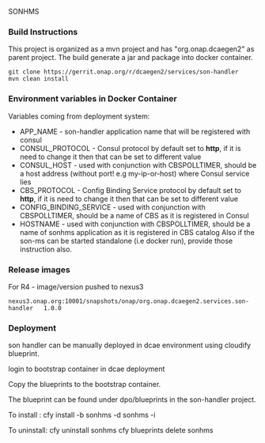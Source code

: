 SONHMS 

### Build Instructions

This project is organized as a mvn project and has "org.onap.dcaegen2" as parent project. The build generate a jar and package into docker container. 

```
git clone https://gerrit.onap.org/r/dcaegen2/services/son-handler
mvn clean install
```


### Environment variables in Docker Container


Variables coming from deployment system:

- APP_NAME - son-handler application name that will be registered with consul
- CONSUL_PROTOCOL - Consul protocol by default set to **http**, if it is need to change it then that can be set to different value 
- CONSUL_HOST - used with conjunction with CBSPOLLTIMER, should be a host address (without port! e.g my-ip-or-host) where Consul service lies
- CBS_PROTOCOL - Config Binding Service protocol by default set to **http**, if it is need to change it then that can be set to different value
- CONFIG_BINDING_SERVICE - used with conjunction with CBSPOLLTIMER, should be a name of CBS as it is registered in Consul
- HOSTNAME - used with conjunction with CBSPOLLTIMER, should be a name of sonhms application as it is registered in CBS catalog
Also if the son-ms can be started standalone (i.e docker run), provide those instruction also.
### Release images
For R4 - image/version  pushed to nexus3 
```
nexus3.onap.org:10001/snapshots/onap/org.onap.dcaegen2.services.son-handler   1.0.0
```

### Deployment
son handler can be manually deployed in dcae environment using cloudify blueprint.

login to bootstrap container in dcae deployment

Copy the blueprints to the bootstrap container.

The blueprint can be found under dpo/blueprints in the son-handler project.

To install : 
	cfy install -b sonhms -d sonhms -i <inputs filepath> <blueprint filepath> 

To uninstall:
	cfy uninstall sonhms
	cfy blueprints delete sonhms


